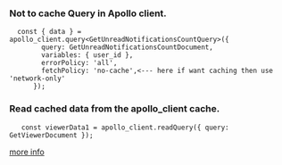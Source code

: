 ### Not to cache Query in Apollo client.

```
  const { data } = apollo_client.query<GetUnreadNotificationsCountQuery>({
        query: GetUnreadNotificationsCountDocument,
        variables: { user_id },
        errorPolicy: 'all',
        fetchPolicy: 'no-cache',<--- here if want caching then use 'network-only'
      });
```

### Read cached data from the apollo_client cache.

```
   const viewerData1 = apollo_client.readQuery({ query: GetViewerDocument });
```

[more info](https://www.apollographql.com/docs/react/v2/caching/cache-interaction/)
